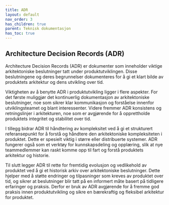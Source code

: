 ```yaml
---
title: ADR
layout: default
nav_order: 3
has_children: true
parent: Teknisk dokumentasjon
has_toc: true
---
```


## Architecture Decision Records (ADR)

Architecture Decision Records (ADR) er dokumenter som inneholder viktige arkitektoniske beslutninger tatt under produktutviklingen. Disse beslutningene og deres begrunnelser dokumenteres for å gi et klart bilde av produktets arkitektur og dens utvikling over tid.

Viktigheten av å benytte ADR i produktutvikling ligger i flere aspekter. For det første muliggjør det kontinuerlig dokumentasjon av arkitektoniske beslutninger, noe som sikrer klar kommunikasjon og forståelse innenfor utviklingsteamet og blant interessenter. Videre fremmer ADR konsistens og retningslinjer i arkitekturen, noe som er avgjørende for å opprettholde produktets integritet og stabilitet over tid.

I tillegg bidrar ADR til håndtering av kompleksitet ved å gi et strukturert referansepunkt for å forstå og håndtere den arkitektoniske kompleksiteten i produktet. Dette er spesielt viktig i større eller distribuerte systemer. ADR fungerer også som et verktøy for kunnskapsdeling og opplæring, slik at nye teammedlemmer kan raskt komme opp til fart og forstå produktets arkitektur og historie.

Til slutt legger ADR til rette for fremtidig evolusjon og vedlikehold av produktet ved å gi et historisk arkiv over arkitektoniske beslutninger. Dette hjelper med å støtte endringer og tilpasninger som kreves av produktet over tid, og sikrer at beslutninger blir tatt på en informert måte basert på tidligere erfaringer og praksis. Derfor er bruk av ADR avgjørende for å fremme god praksis innen produktutvikling og sikre en bærekraftig og fleksibel arkitektur for produktet.
